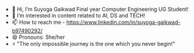 - 👋 Hi, I’m Suyoga Gaikwad Final year Computer Engineering UG Student!
- 👀 I’m interested in content related to AI, DS and TECH!
- 📫 How to reach me - https://www.linkedin.com/in/suyoga-gaikwad-b97490292/
- 😄 Pronouns: She/her
- ⚡ "The only impossible journey is the one which you never begin!"

